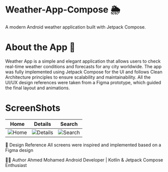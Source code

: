 # Weather-App-Compose 🌦️
A modern Android weather application built with Jetpack Compose.

# About the App 📱
Weather App is a simple and elegant application that allows users to check real-time weather conditions and forecasts for any city worldwide.
The app was fully implemented using Jetpack Compose for the UI and follows Clean Architecture principles to ensure scalability and maintainability.
All the UI/UX design references were taken from a Figma prototype, which guided the final layout and animations.

# ScreenShots
| Home | Details | Search |
|------|----------|---------|
| ![Home](screenshots/home.png) | ![Details](screenshots/details.png) | ![Search](screenshots/search.png) |

🎨 Design Reference
All screens were inspired and implemented based on a Figma design

🧑‍💻 Author
Ahmed Mohamed
Android Developer | Kotlin & Jetpack Compose Enthusiast
